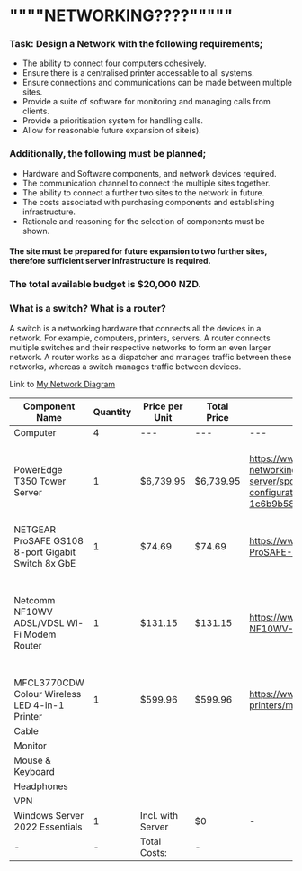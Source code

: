 # """"NETWORKING????"""""

### Task: Design a Network with the following requirements;

- The ability to connect four computers cohesively.
- Ensure there is a centralised printer accessable to all systems.
- Ensure connections and communications can be made between multiple sites.
- Provide a suite of software for monitoring and managing calls from clients.
- Provide a prioritisation system for handling calls.
- Allow for reasonable future expansion of site(s).

### Additionally, the following must be planned;

- Hardware and Software components, and network devices required.
- The communication channel to connect the multiple sites together.
- The ability to connect a further two sites to the network in future.
- The costs associated with purchasing components and establishing infrastructure.
- Rationale and reasoning for the selection of components must be shown.
#### The site must be prepared for future expansion to two further sites, therefore sufficient server infrastructure is required.

### The total available budget is $20,000 NZD.

### What is a switch? What is a router?
A switch is a networking hardware that connects all the devices in a network. For example, computers, printers, servers. A router connects multiple switches and their respective networks to form an even larger network. A router works as a dispatcher and manages traffic between these networks, whereas a switch manages traffic between devices.

Link to [My Network Diagram](https://viewer.diagrams.net/?tags=%7B%7D&highlight=0000ff&edit=_blank&layers=1&nav=1&title=Network-Diagram.drawio#R7ZrbctsqFIafxpf1SEInXzZ2epi2ezz1RdPeZLBELCaSUBE%2B7acvWMgS4NSOk1hu4kxmAguEJL6fxWJFPTDMVh8pLJJvJEZpz7HiVQ%2BMeo5ju47TE79WvK4swcCtDDOKY9mpMUzw%2F0gaLWmd4xiVSkdGSMpwoRojkucoYooNUkqWarc7kqp3LeAMGYZJBFPT%2BgPHLKmsoRM09k8Iz5L6zrY%2FqFoyWHeWb1ImMCbLlglc98CQEsKqUrYaolRMXj0v1XUfHmjdPhhFOTvkgt%2B%2FktsATtMv4yyE02w6uvlN34FqlAVM5%2FKF5cOydT0D%2FLkLUcxWM4G4H%2BEyIv1yiVmUoLK%2FJPR%2BRsm8uK1MPXBV3qNNYWTxSsKylBdtXiwIzhmi1wv%2BxKW0xbBMUCz73uE0HZKU0M2dgQX8cBCIARkl96jVcrf52bbUZPicXi0QZZjz%2BwqnKB2TEjNMct42JYyRrNXhfYpnooGRgluhrEVIPCI3kDlLcc5vWutKPKA55xKDGBStWibJ4CMiGWJ0zbvIVuD7fa%2B6SC4JUCtk2QjMtuTASUtcnuwHpaZn28Eb7LwgyT9CBa6hgv8QE2C5cVJR1VXB35apdFVIOcmRRlSajJnWgWQ4jsVtrpYJZmhSwEjcc8nFx21caXm8Fcxz8AhdlUZg0vAtEwZ4KRieAUN41YyP9Z1rks%2FYm0Fh2x2j8I%2F1jnRDqpR%2FLy5xD%2FdAdYi%2BiT0Id7hD8ELYg6M3RUQXAjuHhqryBf0e9ANHXfI7vK8LTPa%2B80LsQ4P9pAL5Zrzu1p125XUHxy6%2FiGTFxu%2Fewjy%2BLRDFRYIoTMt%2BEV0W4t9VYNeI6zDoQCccvJQK6r3%2FIoOTysBTZeDZbn1a6UwI9kUIpxeCb5%2BbP3AuMuheBt6OI9lpZXBAdIDy%2BL1I%2FTUhVwurGj%2FxmaHrG1Hhbk5Wf8qem8po1e45Wu%2Bb2pLMaYT2RzcM0hlif%2BkngzIUK%2FlJE1QLhLcjSqttFKWQ4YWa1dxFR95hLNTf6MC11SDRczTA1XvLq9pZSH0gbYMBulKqiTEG2ohl%2B9rH68c5IKx4hH6O10G9kM4FsKNycfXw%2FmDA%2BkDWiQEfEC6cBrB91oBB%2BK8CPiAQOA1g57wAWxqXo11014DNDLgB%2BNGRHsX5JRP7sES3mVi7r%2BdizYBvsON%2FU8B9WK9PCvgcMwk%2FljB1UbyelJyJoZ7frpJyjpkYfYrXRSvMWmE3r%2F1stTRBt6isW5UxX9P8hQSjJ3rv2suciffebse10%2F1nt2fzgDaUbvn1Llg9e%2Bp2nUOvB35bFPTkZdg1BfMs8vop6Cmj7teCeWB4CxQG6lo44Wctn6mbjJiX3cTjD1fu91%2FZIvfenehYvjevFp7Vtq%2Fn1cBzHdqMj8Web9vfifdcDuXBgTI47%2BgPHJ19A5oM9DDyaBnwavOtatW9%2BeIXXP8B)

| Component Name | Quantity | Price per Unit | Total Price | Reference | Justification 
| ---|---|---|---|---|---|
|Computer|4|---|---|---|
|PowerEdge T350 Tower Server|1|$6,739.95|$6,739.95|https://www.dell.com/en-nz/shop/storage-servers-and-networking-for-business/poweredge-t350-tower-server/spd/poweredge-t350/pet350tm0211nzoo?configurationid=38b32fe9-2e70-412b-8339-1c6b9b58cfd8|This server has 64GB of RAM, more than enough for a network of this size. 
|NETGEAR ProSAFE GS108 8-port Gigabit Switch 8x GbE|1|$74.69|$74.69|https://www.pbtech.co.nz/product/SWHNGR3083/NETGEAR-ProSAFE-GS108-8-port-Gigabit-Switch-8x-GbE|Only 8 ports needed 
|Netcomm NF10WV ADSL/VDSL Wi-Fi Modem Router|1|$131.15|$131.15|https://www.pbtech.co.nz/product/MODNCM1058/Netcomm-NF10WV-ADSLVDSL-Wi-Fi-Modem-Router-with-VO|I chose a modem router to ensure the networks continued connection with the internet
|MFCL3770CDW Colour Wireless LED 4-in-1 Printer|1|$599.96|$599.96|https://www.brother.co.nz/printers/colour-laser-printers/mfcl3770cdw|
|Cable|
|Monitor
|Mouse & Keyboard|
|Headphones|
|VPN|
|Windows Server 2022 Essentials|1|Incl. with Server|$0|- |
|-|-|Total Costs:|-

